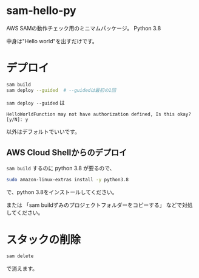 # sam-hello-py

AWS SAMの動作チェック用のミニマムパッケージ。
Python 3.8

中身は"Hello world"を出すだけです。


# デプロイ

```sh
sam build
sam deploy --guided  # --guidedは最初の1回
```

`sam deploy --guided` は

```
HelloWorldFunction may not have authorization defined, Is this okay? [y/N]: y
```

以外はデフォルトでいいです。


## AWS Cloud Shellからのデプロイ

`sam build` するのに python 3.8 が要るので、
```sh
sudo amazon-linux-extras install -y python3.8
```

で、python 3.8をインストールしてください。


または
「sam buildずみのプロジェクトフォルダーをコピーする」
などで対処してください。



# スタックの削除

```sh
sam delete
```
で消えます。
